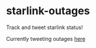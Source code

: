 # starlink-outages

Track and tweet starlink status!

Currently tweeting outages [here](https://twitter.com/starlinkoutages)
